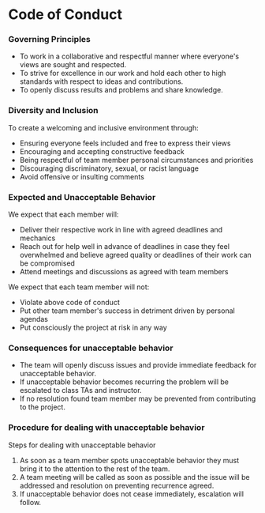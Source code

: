 # Code of Conduct


### Governing Principles

- To work in a collaborative and respectful manner where everyone's views are sought and respected.
- To strive for excellence in our work and hold each other to high standards with respect to ideas and contributions.
- To openly discuss results and problems and share knowledge.


### Diversity and Inclusion
To create a welcoming and inclusive environment through:
- Ensuring everyone feels included and free to express their views
- Encouraging and accepting constructive feedback
- Being respectful of team member personal circumstances and priorities
- Discouraging discriminatory, sexual, or racist language
- Avoid offensive or insulting comments


### Expected and Unacceptable Behavior
We expect that each member will:
- Deliver their respective work in line with agreed deadlines and mechanics
- Reach out for help well in advance of deadlines in case they feel overwhelmed and believe agreed quality or deadlines of their work can be compromised
- Attend meetings and discussions as agreed with team members

We expect that each team member will not:
- Violate above code of conduct
- Put other team member's success in detriment driven by personal agendas
- Put consciously the project at risk in any way


### Consequences for unacceptable behavior
- The team will openly discuss issues and provide immediate feedback for unacceptable behavior.
- If unacceptable behavior becomes recurring the problem will be escalated to class TAs and instructor.
- If no resolution found team member may be prevented from contributing to the project.


### Procedure for dealing with unacceptable behavior
Steps for dealing with unacceptable behavior
1. As soon as a team member spots unacceptable behavior they must bring it to the attention to the rest of the team.
2. A team meeting will be called as soon as possible and the issue will be addressed and resolution on preventing recurrence agreed.
3. If unacceptable behavior does not cease immediately, escalation will follow.
